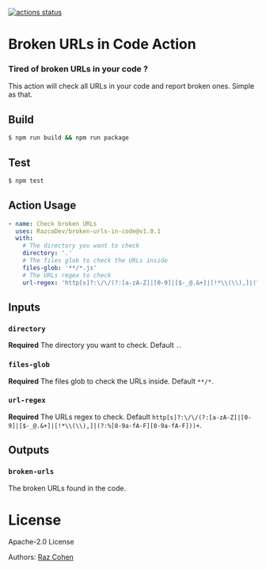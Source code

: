 <p>
  <a href="https://github.com/RazcoDev/broken-urls-in-code/actions"><img alt="actions status" src="https://github.com/RazcoDev/broken-urls-in-code/actions/workflows/test.yml/badge.svg?branch=main"></a>
</p>

# Broken URLs in Code Action

### Tired of broken URLs in your code ?
This action will check all URLs in your code and report broken ones. Simple as that. 


## Build

```bash
$ npm run build && npm run package
```

## Test

```bash
$ npm test
```

## Action Usage

```yaml
- name: Check broken URLs
  uses: RazcoDev/broken-urls-in-code@v1.0.1
  with:
    # The directory you want to check
    directory: '.'
    # The files glob to check the URLs inside
    files-glob: '**/*.js'
    # The URLs regex to check
    url-regex: 'http[s]?:\/\/(?:[a-zA-Z]|[0-9]|[$-_@.&+]|[!*\\(\\),]|(?:%[0-9a-fA-F][0-9a-fA-F]))+'
```


## Inputs

### `directory`

**Required** The directory you want to check. Default `.`.

### `files-glob`

**Required** The files glob to check the URLs inside. Default  `**/*`.

### `url-regex`

**Required** The URLs regex to check. Default `http[s]?:\/\/(?:[a-zA-Z]|[0-9]|[$-_@.&+]|[!*\\(\\),]|(?:%[0-9a-fA-F][0-9a-fA-F]))+`.

## Outputs

### `broken-urls`

The broken URLs found in the code.


# License

Apache-2.0 License

Authors: [Raz Cohen](https://github.com/RazcoDev)


